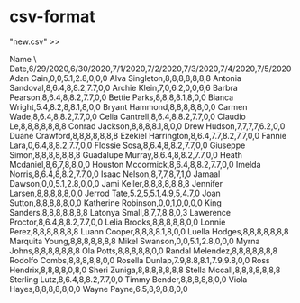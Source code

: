 # csv-format
"new.csv" >>

Name \ Date,6/29/2020,6/30/2020,7/1/2020,7/2/2020,7/3/2020,7/4/2020,7/5/2020
Adan Cain,0,0,5.1,2.8,0,0,0
Alva Singleton,8,8,8,8,8,8,8
Antonia Sandoval,8,6.4,8,8.2,7.7,0,0
Archie Klein,7,0,6.2,0,0,6,6
Barbra Pearson,8,6.4,8,8.2,7.7,0,0
Bettie Parks,8,8,8,8.1,8,0,0
Bianca Wright,5.4,8.2,8,8.1,8,0,0
Bryant Hammond,8,8,8,8,8,0,0
Carmen Wade,8,6.4,8,8.2,7.7,0,0
Celia Cantrell,8,6.4,8,8.2,7.7,0,0
Claudio Le,8,8,8,8,8,8,8
Conrad Jackson,8,8,8,8.1,8,0,0
Drew Hudson,7,7,7,7,6.2,0,0
Duane Crawford,8,8,8,8,8,8,8
Ezekiel Harrington,8,6.4,7.7,8.2,7.7,0,0
Fannie Lara,0,6.4,8,8.2,7.7,0,0
Flossie Sosa,8,6.4,8,8.2,7.7,0,0
Giuseppe Simon,8,8,8,8,8,8,8
Guadalupe Murray,8,6.4,8,8.2,7.7,0,0
Heath Mcdaniel,8,6,7,8,8,0,0
Houston Mccormick,8,6.4,8,8.2,7.7,0,0
Imelda Norris,8,6.4,8,8.2,7.7,0,0
Isaac Nelson,8,7,7,8,7,1,0
Jamaal Dawson,0,0,5.1,2.8,0,0,0
Jami Keller,8,8,8,8,8,8,8
Jennifer Larsen,8,8,8,8,8,0,0
Jerrod Tate,5.2,5,5.1,4.9,5,4.7,0
Joan Sutton,8,8,8,8,8,0,0
Katherine Robinson,0,0,1,0,0,0,0
King Sanders,8,8,8,8,8,8,8
Latonya Small,8,7,7,8,8,0,3
Lawerence Proctor,8,6.4,8,8.2,7.7,0,0
Lelia Brooks,8,8,8,8,8,0,0
Lonnie Perez,8,8,8,8,8,8,8
Luann Cooper,8,8,8,8.1,8,0,0
Luella Hodges,8,8,8,8,8,8,8
Marquita Young,8,8,8,8,8,8,8
Mikel Swanson,0,0,5.1,2.8,0,0,0
Myrna Johns,8,8,8,8,8,8,8
Ola Potts,8,8,8,8,8,0,0
Randal Melendez,8,8,8,8,8,8,8
Rodolfo Combs,8,8,8,8,8,0,0
Rosella Dunlap,7.9,8.8,8.1,7.9,9.8,0,0
Ross Hendrix,8,8,8,8,0,8,0
Sheri Zuniga,8,8,8,8,8,8,8
Stella Mccall,8,8,8,8,8,8,8
Sterling Lutz,8,6.4,8,8.2,7.7,0,0
Timmy Bender,8,8,8,8,8,0,0
Viola Hayes,8,8,8,8,8,0,0
Wayne Payne,6.5,8,9,8,8,0,0

